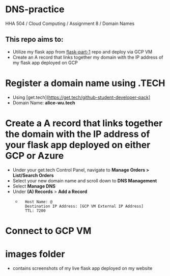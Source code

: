 # DNS-practice
HHA 504 / Cloud Computing / Assignment 8 / Domain Names


## This repo aims to:
- Utilize my flask app from [flask-part-1](https://github.com/alicewu1/flask-part-1/tree/main/Part1_Remote_GCP) repo and deploy via GCP VM
- Create an A record that links together my domain with the IP address of my flask app deployed on GCP



# Register a domain name using .TECH
- Using [get.tech](https://get.tech/github-student-developer-pack] 
- Domain Name: **alice-wu.tech**

# Create a A record that links together the domain with the IP address of your flask app deployed on either GCP or Azure 
- Under your get.tech Control Panel, navigate to **Manage Orders > List/Search Orders**
- Select your new domain name and scroll down to **DNS Management**
- Select **Manage DNS**
- Under **(A) Records** > **Add a Record**
    -       Host Name: @
            Destination IP Address: [GCP VM External IP Address]
            TTL: 7200


# Connect to GCP VM





# **images** folder
- contains screenshots of my live flask app deployed on my website